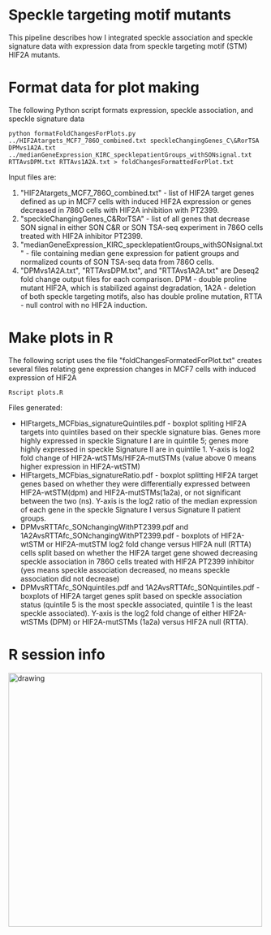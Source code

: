 # Speckle targeting motif mutants
This pipeline describes how I integrated speckle association and speckle signature data with expression data from speckle targeting motif (STM) HIF2A mutants.

# Format data for plot making
The following Python script formats expression, speckle association, and speckle signature data

```python formatFoldChangesForPlots.py ../HIF2Atargets_MCF7_786O_combined.txt speckleChangingGenes_C\&RorTSA DPMvs1A2A.txt ../medianGeneExpression_KIRC_specklepatientGroups_withSONsignal.txt RTTAvsDPM.txt RTTAvs1A2A.txt > foldChangesFormattedForPlot.txt```

Input files are:
1. "HIF2Atargets_MCF7_786O_combined.txt" - list of HIF2A target genes defined as up in MCF7 cells with induced HIF2A expression or genes decreased in 786O cells with HIF2A inhibition with PT2399.
2. "speckleChangingGenes_C&RorTSA" - list of all genes that decrease SON signal in either SON C&R or SON TSA-seq experiment in 786O cells treated with HIF2A inhibitor PT2399.
3. "medianGeneExpression_KIRC_specklepatientGroups_withSONsignal.txt" - file containing median gene expression for patient groups and normalized counts of SON TSA-seq data from 786O cells. 
4. "DPMvs1A2A.txt", "RTTAvsDPM.txt", and "RTTAvs1A2A.txt" are Deseq2 fold change output files for each comparison. DPM - double proline mutant HIF2A, which is stabilized against degradation, 1A2A - deletion of both speckle targeting motifs, also has double proline mutation, RTTA - null control with no HIF2A induction. 

# Make plots in R
The following script uses the file "foldChangesFormatedForPlot.txt" creates several files relating gene expression changes in MCF7 cells with induced expression of HIF2A

```Rscript plots.R```

Files generated:
- HIFtargets_MCFbias_signatureQuintiles.pdf - boxplot spliting HIF2A targets into quintiles based on their speckle signature bias. Genes more highly expressed in speckle Signature I are in quintile 5; genes more highly expressed in speckle Signature II are in quintile 1. Y-axis is log2 fold change of HIF2A-wtSTMs/HIF2A-mutSTMs (value above 0 means higher expression in HIF2A-wtSTM)
- HIFtargets_MCFbias_signatureRatio.pdf - boxplot splitting HIF2A target genes based on whether they were differentially expressed between HIF2A-wtSTM(dpm) and HIF2A-mutSTMs(1a2a), or not significant between the two (ns). Y-axis is the log2 ratio of the median expression of each gene in the speckle Signature I versus Signature II patient groups. 
- DPMvsRTTAfc_SONchangingWithPT2399.pdf and 1A2AvsRTTAfc_SONchangingWithPT2399.pdf - boxplots of HIF2A-wtSTM or HIF2A-mutSTM log2 fold change versus HIF2A null (RTTA) cells split based on whether the HIF2A target gene showed decreasing speckle association in 786O cells treated with HIF2A PT2399 inhibitor (yes means speckle association decreased, no means speckle association did not decrease) 
- DPMvsRTTAfc_SONquintiles.pdf and 1A2AvsRTTAfc_SONquintiles.pdf - boxplots of HIF2A target genes split based on speckle association status (quintile 5 is the most speckle associated, quintile 1 is the least speckle associated). Y-axis is the log2 fold change of either HIF2A-wtSTMs (DPM) or HIF2A-mutSTMs (1a2a) versus HIF2A null (RTTA).

# R session info
<img src="https://github.com/katealexander/dataIntegration-Alexander2023/blob/main/images/RsessionInfo_%STMmutants.png" alt="drawing" width="500"/>



